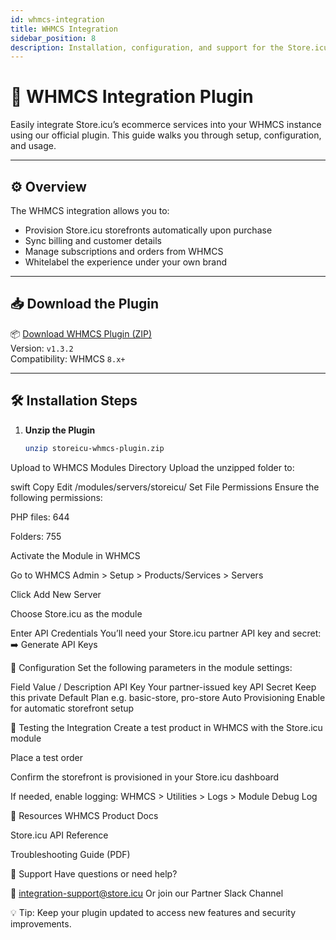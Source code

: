 ```yaml
---
id: whmcs-integration
title: WHMCS Integration
sidebar_position: 8
description: Installation, configuration, and support for the Store.icu WHMCS plugin.
---
```


# 🔌 WHMCS Integration Plugin

Easily integrate Store.icu’s ecommerce services into your WHMCS instance using our official plugin. This guide walks you through setup, configuration, and usage.

---

## ⚙️ Overview

The WHMCS integration allows you to:

- Provision Store.icu storefronts automatically upon purchase
- Sync billing and customer details
- Manage subscriptions and orders from WHMCS
- Whitelabel the experience under your own brand

---

## 📥 Download the Plugin

📦 [Download WHMCS Plugin (ZIP)](https://store.icu/assets/integrations/storeicu-whmcs-plugin.zip)  
Version: `v1.3.2`  
Compatibility: WHMCS `8.x+`

---

## 🛠️ Installation Steps

1. **Unzip the Plugin**
   ```bash
   unzip storeicu-whmcs-plugin.zip
Upload to WHMCS Modules Directory
Upload the unzipped folder to:

swift
Copy
Edit
/modules/servers/storeicu/
Set File Permissions
Ensure the following permissions:

PHP files: 644

Folders: 755

Activate the Module in WHMCS

Go to WHMCS Admin > Setup > Products/Services > Servers

Click Add New Server

Choose Store.icu as the module

Enter API Credentials
You’ll need your Store.icu partner API key and secret:
➡️ Generate API Keys

🔧 Configuration
Set the following parameters in the module settings:

Field	Value / Description
API Key	Your partner-issued key
API Secret	Keep this private
Default Plan	e.g. basic-store, pro-store
Auto Provisioning	Enable for automatic storefront setup

🧪 Testing the Integration
Create a test product in WHMCS with the Store.icu module

Place a test order

Confirm the storefront is provisioned in your Store.icu dashboard

If needed, enable logging:
WHMCS > Utilities > Logs > Module Debug Log

🧰 Resources
WHMCS Product Docs

Store.icu API Reference

Troubleshooting Guide (PDF)

🛟 Support
Have questions or need help?

📧 integration-support@store.icu
Or join our Partner Slack Channel

💡 Tip: Keep your plugin updated to access new features and security improvements.







